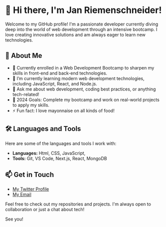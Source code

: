 # 👋 Hi there, I'm Jan Riemenschneider!

Welcome to my GitHub profile! I'm a passionate developer currently diving deep into the world of web development through an intensive bootcamp. I love creating innovative solutions and am always eager to learn new technologies.

## 🚀 About Me

- 💼 Currently enrolled in a Web Development Bootcamp to sharpen my skills in front-end and back-end technologies.
- 🌱 I’m currently learning modern web development technologies, including JavaScript, React, and Node.js.
- 💬 Ask me about web development, coding best practices, or anything tech-related!
- 🎯 2024 Goals: Complete my bootcamp and work on real-world projects to apply my skills.
- ⚡ Fun fact: I love mayonnaise on all kinds of food!

## 🛠️ Languages and Tools

Here are some of the languages and tools I work with:

- **Languages:** Html, CSS, JavaScript,
- **Tools:** Git, VS Code, Next.js, React, MongoDB

## 📫 Get in Touch

- [My Twitter Profile](https://x.com/jan12121995)
- [My Email](jan-riemenschenider@hotmail.de)

Feel free to check out my repositories and projects. I'm always open to collaboration or just a chat about tech!

See you!

